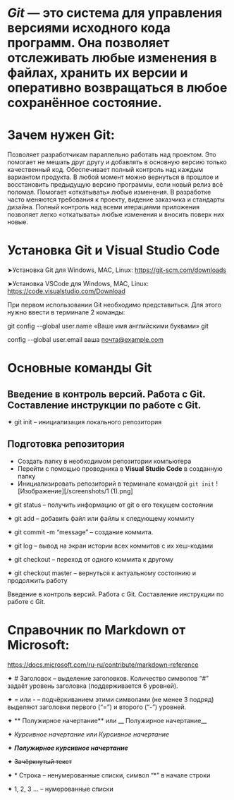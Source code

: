 # *Git* — это система для управления версиями исходного кода программ. Она позволяет отслеживать любые изменения в файлах, хранить их версии и оперативно возвращаться в любое сохранённое состояние.

# **Зачем нужен Git**:

Позволяет разработчикам параллельно работать над проектом. Это помогает не мешать друг другу и добавлять в основную версию только качественный код. 
Обеспечивает полный контроль над каждым вариантом продукта. В любой момент можно вернуться в прошлое и восстановить предыдущую версию программы, если новый релиз всё поломал. 
Помогает «откатывать» любые изменения. В разработке часто меняются требования к проекту, видение заказчика и стандарты дизайна. Полный контроль над всеми итерациями приложения позволяет легко «откатывать» любые изменения и вносить поверх них новые.

# Установка Git и Visual Studio Code

➤Установка Git для Windows, MAC, Linux: https://git-scm.com/downloads

➤Установка VSCode для Windows, MAC, Linux: https://code.visualstudio.com/Download

При первом использовании Git необходимо представиться. Для
этого нужно ввести в терминале 2 команды:

git config --global user.name «Ваше имя английскими буквами» git

config --global user.email ваша почта@example.com

# Основные команды Git
## Введение в контроль версий. Работа с Git. Составление инструкции по работе с Git.
✦ git init – инициализация локального репозитория 
## Подготовка репозитория
* Создать папку в необходимом репозитории компьютера
* Перейти с помощью проводника в **Visual Studio Code** в созданную папку
* Инициализировать репозиторий в терминале командой ```git init```
![Изображение][/screenshots/1 (1).png]


✦ git status – получить информацию от git о его текущем состоянии

✦ git add – добавить файл или файлы к следующему коммиту

✦ git commit -m “message” – создание коммита.

✦ git log – вывод на экран истории всех коммитов с их хеш-кодами

✦ git checkout – переход от одного коммита к другому

✦ git checkout master – вернуться к актуальному состоянию и продолжить работу

Введение в контроль версий. Работа с Git. Составление инструкции по работе с Git.

# **Справочник по Markdown от Microsoft:**
https://docs.microsoft.com/ru-ru/contribute/markdown-reference

✦ # Заголовок – выделение заголовков. Количество символов “#” задаёт уровень заголовка
(поддерживается 6 уровней).

✦ = или - – подчёркиванием этими символами (не менее 3 подряд) выделяют заголовки первого
(“=”) и второго (“-”) уровней.

✦ ** Полужирное начертание** или __ Полужирное начертание__

✦ *Курсивное начертание* или _Курсивное начертание_

✦ ***Полужирное курсивное начертание***

✦ ~~Зачёркнутый текст~~

✦ * Строка – ненумерованные списки, символ “*” в начале строки

✦ 1, 2, 3 … – нумерованные списки
